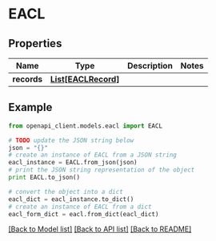 # EACL


## Properties
Name | Type | Description | Notes
------------ | ------------- | ------------- | -------------
**records** | [**List[EACLRecord]**](EACLRecord.md) |  | 

## Example

```python
from openapi_client.models.eacl import EACL

# TODO update the JSON string below
json = "{}"
# create an instance of EACL from a JSON string
eacl_instance = EACL.from_json(json)
# print the JSON string representation of the object
print EACL.to_json()

# convert the object into a dict
eacl_dict = eacl_instance.to_dict()
# create an instance of EACL from a dict
eacl_form_dict = eacl.from_dict(eacl_dict)
```
[[Back to Model list]](../README.md#documentation-for-models) [[Back to API list]](../README.md#documentation-for-api-endpoints) [[Back to README]](../README.md)


